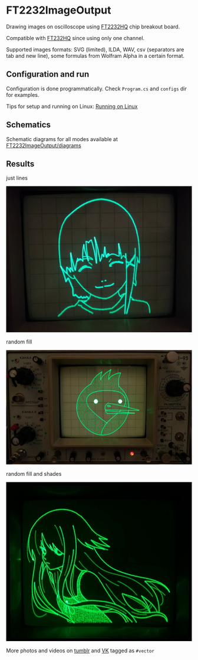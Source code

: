 # FT2232ImageOutput

Drawing images on oscilloscope using [FT2232HQ](https://ftdichip.com/products/ft2232hq/) chip breakout board.

Compatible with [FT232HQ](https://ftdichip.com/products/ft232hq/) since using only one channel.

Supported images formats: SVG (limited), ILDA, WAV, csv (separators are tab and new line), some formulas from Wolfram Alpha in a certain format.

## Configuration and run

Configuration is done programmatically. Check `Program.cs` and `configs` dir for examples.

Tips for setup and running on Linux: [Running on Linux](RunningOnLinux.md)

## Schematics

Schematic diagrams for all modes available at [FT2232ImageOutput/diagrams](FT2232ImageOutput/schematic/)

## Results

just lines

![lain](/FT2232ImageOutput/samplefiles/lain.jpg?raw=true "lain")

random fill

![winged doom](/FT2232ImageOutput/samplefiles/winged%20doom%20head%20fill.jpg?raw=true "winged doom")

random fill and shades

![saya](/FT2232ImageOutput/samplefiles/saya%20black%20fill%20shades.jpg?raw=true "saya")

More photos and videos on [tumblr](https://ebajous-curves.tumblr.com/) and [VK](https://vk.com/ebajous_curves) tagged as `#vector`
